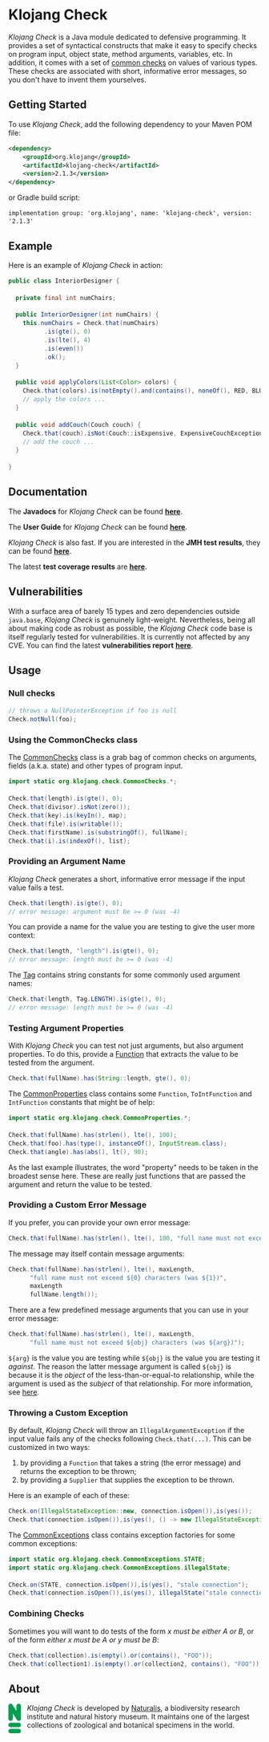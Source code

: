 # Klojang Check

<i>Klojang Check</i> is a Java module dedicated to defensive programming. It provides a set
of syntactical constructs that make it easy to specify checks on program input,
object state, method arguments, variables, etc. In addition, it comes with a set
of [common checks](https://klojang4j.github.io/klojang-check/api/org.klojang.check/org/klojang/check/CommonChecks.html)
on values of various types. These checks are associated with short, informative error
messages, so you don't have to invent them yourselves.

## Getting Started

To use <i>Klojang Check</i>, add the following dependency to your Maven POM file:

```xml
<dependency>
    <groupId>org.klojang</groupId>
    <artifactId>klojang-check</artifactId>
    <version>2.1.3</version>
</dependency>
```

or Gradle build script:

```
implementation group: 'org.klojang', name: 'klojang-check', version: '2.1.3'
```

## Example

Here is an example of <i>Klojang Check</i> in action:

```java
public class InteriorDesigner {

  private final int numChairs;

  public InteriorDesigner(int numChairs) {
    this.numChairs = Check.that(numChairs)
          .is(gte(), 0)
          .is(lte(), 4)
          .is(even())
          .ok();
  }

  public void applyColors(List<Color> colors) {
    Check.that(colors).is(notEmpty().and(contains(), noneOf(), RED, BLUE, PINK));
    // apply the colors ...
  }

  public void addCouch(Couch couch) {
    Check.that(couch).isNot(Couch::isExpensive, ExpensiveCouchException::new);
    // add the couch ...
  }

}
```

## Documentation

The **Javadocs** for <i>Klojang Check</i> can be
found **[here](https://klojang4j.github.io/klojang-check/2/api)**.

The **User Guide** for <i>Klojang Check</i> can be
found **[here](https://klojang4j.github.io/klojang-check/index.html)**.

<i>Klojang Check</i> is also fast. If you are interested in the **JMH test results**, they
can be found **[here](https://github.com/klojang4j/klojang-check-jmh)**.

The latest **test coverage results**
are **[here](https://klojang4j.github.io/klojang-check/2/coverage)**.

## Vulnerabilities

With a surface area of barely 15 types and zero dependencies outside
`java.base`, <i>Klojang Check</i> is genuinely light-weight. Nevertheless, being all about
making code as robust as possible, the <i>Klojang Check</i> code base is itself
regularly tested for vulnerabilities. It is currently not affected by any CVE. You
can find the latest **vulnerabilities report**
**[here](https://klojang4j.github.io/klojang-check/2/vulnerabilities/dependency-check-report.html)**.

## Usage

### Null checks

```java
// throws a NullPointerException if foo is null
Check.notNull(foo);
```

### Using the CommonChecks class

The [CommonChecks](https://klojang4j.github.io/klojang-check/2/api/org.klojang.check/org/klojang/check/CommonChecks.html)
class is a grab bag of common checks on arguments, fields (a.k.a. state) and other types of 
program input. 

```java
import static org.klojang.check.CommonChecks.*;

Check.that(length).is(gte(), 0);
Check.that(divisor).isNot(zero());
Check.that(key).is(keyIn(), map);
Check.that(file).is(writable());
Check.that(firstName).is(substringOf(), fullName);
Check.that(i).is(indexOf(), list);
```

### Providing an Argument Name

<i>Klojang Check</i> generates a short, informative error message if the input value fails
a test.

```java
Check.that(length).is(gte(), 0);
// error message: argument must be >= 0 (was -4)
```

You can provide a name for the value you are testing to give the user more context:

```java
Check.that(length, "length").is(gte(), 0);
// error message: length must be >= 0 (was -4)
```

The [Tag](https://klojang4j.github.io/klojang-check/2/api/org.klojang.check/org/klojang/check/Tag.html)
contains string constants for some commonly used argument names:

```java
Check.that(length, Tag.LENGTH).is(gte(), 0);
// error message: length must be >= 0 (was -4)
```

### Testing Argument Properties

With <i>Klojang Check</i> you can test not just arguments, but also argument properties. 
To do this, provide a [Function](https://download.java.net/java/early_access/panama/docs/api/java.base/java/util/function/Function.html)
that extracts the value to be tested from the argument.

```java
Check.that(fullName).has(String::length, gte(), 0);
```

The [CommonProperties](https://klojang4j.github.io/klojang-check/2/api/org.klojang.check/org/klojang/check/CommonProperties.html)
class contains some `Function`, `ToIntFunction` and `IntFunction` constants that might be
of help:

```java
import static org.klojang.check.CommonProperties.*;

Check.that(fullName).has(strlen(), lte(), 100);
Check.that(foo).has(type(), instanceOf(), InputStream.class);
Check.that(angle).has(abs(), lt(), 90);
```

As the last example illustrates, the word "property" needs to be taken in the broadest
sense here. These are really just functions that are passed the argument and return the
value to be tested.

### Providing a Custom Error Message

If you prefer, you can provide your own error message:

```java
Check.that(fullName).has(strlen(), lte(), 100, "full name must not exceed 100 characters");
```

The message may itself contain message arguments:

```java
Check.that(fullName).has(strlen(), lte(), maxLength, 
      "full name must not exceed ${0} characters (was ${1})",
      maxLength
      fullName.length());
```

There are a few predefined message arguments that you can use in your error message:

```java
Check.that(fullName).has(strlen(), lte(), maxLength, 
      "full name must not exceed ${obj} characters (was ${arg})");
```

`${arg}` is the value you are testing while `${obj}` is the value you are testing it
_against_. The reason the latter message argument is called `${obj}` is because it is the
_object_ of the less-than-or-equal-to relationship, while the argument is used as the
_subject_ of that relationship. For more information, see
[here](https://klojang4j.github.io/klojang-check/2/api/org.klojang.check/org/klojang/check/relation/package-summary.html).

### Throwing a Custom Exception

By default, <i>Klojang Check</i> will throw an `IllegalArgumentException` if the input
value fails any of the checks following `Check.that(...)`. This can be customized in two
ways:
1. by providing a `Function` that takes a string (the error message) and returns the exception to be thrown;
2. by providing a `Supplier` that supplies the exception to be thrown.

Here is an example of each of these:

```java
Check.on(IllegalStateException::new, connection.isOpen()),is(yes());
Check.that(connection.isOpen()),is(yes(), () -> new IllegalStateException());
```

The [CommonExceptions](https://klojang4j.github.io/klojang-check/2/api/org.klojang.check/org/klojang/check/CommonExceptions.html)
class contains exception factories for some common exceptions:

```java
import static org.klojang.check.CommonExceptions.STATE;
import static org.klojang.check.CommonExceptions.illegalState;

Check.on(STATE, connection.isOpen()),is(yes(), "stale connection");
Check.that(connection.isOpen()),is(yes(), illegalState("stale connection"));
```

### Combining Checks

Sometimes you will want to do tests of the form _x must be either A or B_, or of the form
_either x must be A or y must be B_:

```java
Check.that(collection).is(empty().or(contains(), "FOO"));
Check.that(collection1).is(empty().or(collection2, contains(), "FOO"));
```

## About

<img src="docs/logo-groen.png" style="float:left;width:5%;padding:0 12px 12px 0"/>

<i>Klojang Check</i> is developed by [Naturalis](https://www.naturalis.nl/en), a
biodiversity research institute and natural history museum. It maintains one
of the largest collections of zoological and botanical specimens in the world.






